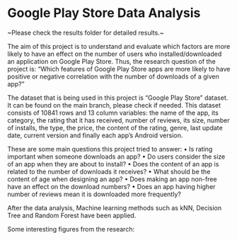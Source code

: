 # Google Play Store Data Analysis

~Please check the results folder for detailed results.~

The aim of this project is to understand and evaluate which factors are more likely to have an effect on the number of users who installed/downloaded an application on Google Play Store. Thus, the research question of the project is: “Which features of Google Play Store apps are more likely to have positive or negative correlation with the number of downloads of a given app?”

The dataset that is being used in this project is “Google Play Store” dataset. It can be found on the main branch, please check if needed. This dataset consists of 10841 rows and 13 column variables: the name of the app, its category, the rating that it has received, number of reviews, its size, number of installs, the type, the price, the content of the rating, genre, last update date, current version and finally each app’s Android version.

These are some main questions this project tried to answer:
• Is rating important when someone downloads an app?
• Do users consider the size of an app when they are about to install?
• Does the content of an app is related to the number of downloads it receives?
• What should be the content of age when designing an app?
• Does making an app non-free have an effect on the download numbers?
• Does an app having higher number of reviews mean it is downloaded more frequently?

After the data analysis, Machine learning methods such as kNN, Decision Tree and Random Forest have been applied. 

Some interesting figures from the research:


